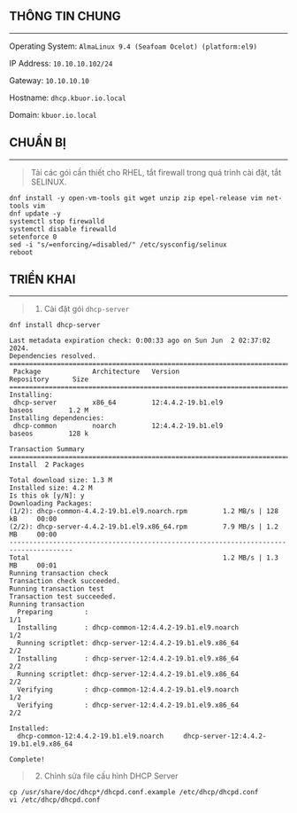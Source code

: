 ## THÔNG TIN CHUNG
---
Operating System: `AlmaLinux 9.4 (Seafoam Ocelot) (platform:el9)`

IP Address: `10.10.10.102/24`

Gateway: `10.10.10.10`

Hostname: `dhcp.kbuor.io.local`

Domain: `kbuor.io.local`

## CHUẨN BỊ
---
> Tải các gói cần thiết cho RHEL, tắt firewall trong quá trình cài đặt, tắt SELINUX.
```shell
dnf install -y open-vm-tools git wget unzip zip epel-release vim net-tools vim
dnf update -y
systemctl stop firewalld
systemctl disable firewalld
setenforce 0
sed -i "s/=enforcing/=disabled/" /etc/sysconfig/selinux
reboot
```

## TRIỂN KHAI
---
> 1. Cài đặt gói `dhcp-server`
```shell
dnf install dhcp-server
```
```shell
Last metadata expiration check: 0:00:33 ago on Sun Jun  2 02:37:02 2024.
Dependencies resolved.
======================================================================================
 Package             Architecture   Version                      Repository      Size
======================================================================================
Installing:
 dhcp-server         x86_64         12:4.4.2-19.b1.el9           baseos         1.2 M
Installing dependencies:
 dhcp-common         noarch         12:4.4.2-19.b1.el9           baseos         128 k

Transaction Summary
======================================================================================
Install  2 Packages

Total download size: 1.3 M
Installed size: 4.2 M
Is this ok [y/N]: y
Downloading Packages:
(1/2): dhcp-common-4.4.2-19.b1.el9.noarch.rpm         1.2 MB/s | 128 kB     00:00    
(2/2): dhcp-server-4.4.2-19.b1.el9.x86_64.rpm         7.9 MB/s | 1.2 MB     00:00    
--------------------------------------------------------------------------------------
Total                                                 1.2 MB/s | 1.3 MB     00:01     
Running transaction check
Transaction check succeeded.
Running transaction test
Transaction test succeeded.
Running transaction
  Preparing        :                                                              1/1 
  Installing       : dhcp-common-12:4.4.2-19.b1.el9.noarch                        1/2 
  Running scriptlet: dhcp-server-12:4.4.2-19.b1.el9.x86_64                        2/2 
  Installing       : dhcp-server-12:4.4.2-19.b1.el9.x86_64                        2/2 
  Running scriptlet: dhcp-server-12:4.4.2-19.b1.el9.x86_64                        2/2 
  Verifying        : dhcp-common-12:4.4.2-19.b1.el9.noarch                        1/2 
  Verifying        : dhcp-server-12:4.4.2-19.b1.el9.x86_64                        2/2 

Installed:
  dhcp-common-12:4.4.2-19.b1.el9.noarch     dhcp-server-12:4.4.2-19.b1.el9.x86_64    

Complete!
```
> 2. Chỉnh sửa file cấu hình DHCP Server
```shell
cp /usr/share/doc/dhcp*/dhcpd.conf.example /etc/dhcp/dhcpd.conf
vi /etc/dhcp/dhcpd.conf
```
